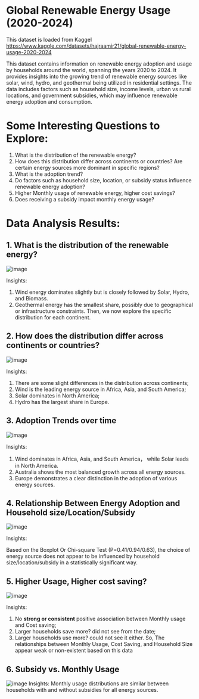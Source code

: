 # Global Renewable Energy Usage (2020-2024)

This dataset is loaded from Kaggel https://www.kaggle.com/datasets/hajraamir21/global-renewable-energy-usage-2020-2024


This dataset contains information on renewable energy adoption and usage by households around the world, spanning the years 2020 to 2024. It provides insights into the growing trend of renewable energy sources like solar, wind, hydro, and geothermal being utilized in residential settings. The data includes factors such as household size, income levels, urban vs rural locations, and government subsidies, which may influence renewable energy adoption and consumption.

# Some Interesting Questions to Explore:
1. What is the distribution of the renewable energy?
2. How does this distribution differ across continents or countries?
   Are certain energy sources more dominant in specific regions?
3. What is the adoption trend?
4. Do factors such as household size, location, or subsidy status influence renewable energy adoption?
5. Higher Monthly usage of renewable energy, higher cost savings?
6. Does receiving a subsidy impact monthly energy usage?

# Data Analysis Results:
## 1. What is the distribution of the renewable energy?
![image](https://github.com/user-attachments/assets/0e0c904b-7663-4957-91f4-7ecb60ecce50)

Insights: 
1. Wind energy dominates slightly but is closely followed by Solar, Hydro, and Biomass. 
2. Geothermal energy has the smallest share, possibly due to geographical or infrastructure constraints. 
Then, we now explore the specific distribution for each continent.

## 2. How does the distribution differ across continents or countries?
![image](https://github.com/user-attachments/assets/5df6331e-70d9-4131-9232-ec860142d7ff)

Insights:
1. There are some slight differences in the distribution across continents;
2. Wind is the leading energy source in Africa, Asia, and South America; 
3. Solar dominates in North America;
4. Hydro has the largest share in Europe.

## 3. Adoption Trends over time
![image](https://github.com/user-attachments/assets/60fef7f7-a76e-4431-b265-fc5eb508afcf)

Insights: 
1. Wind dominates in Africa, Asia, and South America， while Solar leads in North America.
2. Australia shows the most balanced growth across all energy sources.
3. Europe demonstrates a clear distinction in the adoption of various energy sources.

## 4. Relationship Between Energy Adoption and Household size/Location/Subsidy
![image](https://github.com/user-attachments/assets/d24a47ea-a89b-4f9e-92fc-b6078f48b6a6)

Insights: 

Based on the Boxplot Or Chi-square Test (P=0.41/0.94/0.63), the choice of energy source does not appear to be influenced by household size/location/subsidy in a statistically significant way.

## 5. Higher Usage, Higher cost saving?
![image](https://github.com/user-attachments/assets/304aedec-01b8-4fbd-89ac-6b9e38f104c0)

Insights: 
1. No **strong or consistent** positive association between Monthly usage and Cost saving;
2. Larger households save more? did not see from the date;
3. Larger households use more? could not see it either.
So, The relationships between Monthly Usage, Cost Saving, and Household Size appear weak or non-existent based on this data

## 6. Subsidy vs. Monthly Usage
![image](https://github.com/user-attachments/assets/7cbb74d7-e9c7-4128-a05a-0fc1ec06afaf)
Insights: Monthly usage distributions are similar between households with and without subsidies for all energy sources.




